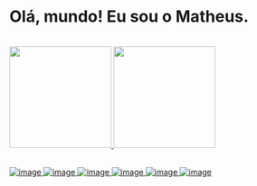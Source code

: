 # Olá, mundo! Eu sou o Matheus.
<br>
<div>
  <a href="https://github.com/matheus-42">
    <img height="180 em" src="https://github-readme-stats.vercel.app/api?username=matheus-42&show_icons=true&theme=highcontrast"/>
    <img height="180 em" src="https://github-readme-stats.vercel.app/api/top-langs/?username=matheus-42&hide=html&layout=compact&theme=highcontrast"/>
</div>
<br>
  
![image](https://img.shields.io/badge/Python-14354C?style=for-the-badge&logo=python&logoColor=white)
![image](https://img.shields.io/badge/JavaScript-F7DF1E?style=for-the-badge&logo=javascript&logoColor=black)
![image](https://img.shields.io/badge/R-276DC3?style=for-the-badge&logo=r&logoColor=white)
![image](https://img.shields.io/badge/MySQL-00000F?style=for-the-badge&logo=mysql&logoColor=white)
![image](https://img.shields.io/badge/HTML5-E34F26?style=for-the-badge&logo=html5&logoColor=white)
![image](https://img.shields.io/badge/CSS3-1572B6?style=for-the-badge&logo=css3&logoColor=white)
##



<!--
**matheus-42/matheus-42** is a ✨ _special_ ✨ repository because its `README.md` (this file) appears on your GitHub profile.

Here are some ideas to get you started:

- 🔭 I’m currently working on ...
- 🌱 I’m currently learning ...
- 👯 I’m looking to collaborate on ...
- 🤔 I’m looking for help with ...
- 💬 Ask me about ...
- 📫 How to reach me: ...
- 😄 Pronouns: ...
- ⚡ Fun fact: ...
-->
